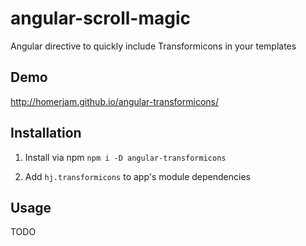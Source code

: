 # angular-scroll-magic

Angular directive to quickly include Transformicons in your templates


## Demo

http://homerjam.github.io/angular-transformicons/


## Installation

1. Install via npm `npm i -D angular-transformicons`

2. Add `hj.transformicons` to app's module dependencies


## Usage

TODO

